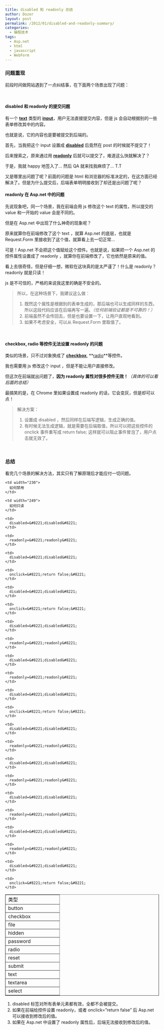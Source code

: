 ```yaml
---
title: disabled 和 readonly 总结
author: Dozer
layout: post
permalink: /2012/01/disabled-and-readonly-summary/
categories:
  - 编程技术
tags:
  - Asp.net
  - html
  - javascript
  - WebForm
---
```


### <span id="i">问题重现</span>

前段时间做网站遇到了一点纠结事，在下面两个场景出现了问题：

&nbsp;

#### <span id="disabled_readonly">disabled 和 readonly 的提交问题</span>

有一个 <a href="http://www.w3school.com.cn/htmldom/dom_obj_text.asp" target="_blank"><strong>text</strong></a> 类型的 <a href="http://www.w3school.com.cn/tags/tag_input.asp" target="_blank"><strong>input</strong></a>，用户无法直接提交内容，但是 js 会自动根据别的一些表单修改其中的内容。

也就是说，它的内容也是要被提交到后端的。

首先，当我把这个 input 设置成 <a href="http://www.w3school.com.cn/htmldom/prop_checkbox_disabled.asp" target="_blank"><strong>disabled</strong></a> 后竟然在 post 的时候就不提交了！

后来搜索之，原来通过用 <a href="http://www.w3school.com.cn/tags/att_input_readonly.asp" target="_blank"><strong>readonly</strong></a> 后就可以提交了，难道这么快就解决了？

于是，我就 happy 地签入了… 然后 QA 就来找我麻烦了… T.T

又是哪里出问题了呢？前面的问题是 html 和浏览器的标准决定的，在这方面已经解决了。但是为什么提交后，后端表单明明接收到了却还是出问题了呢？

<!--more-->

#### <span id="readonly_Aspnet">readonly 在 Asp.net 中的问题</span>

先说现象吧，同一个场景，我在前端会用 js 修改这个 text 的属性，所以提交的 value 和一开始的 value 会是不同的。

但是在 Asp.net 中出现了什么神奇的现象呢？

原来就算你在前端修改了这个 text ，就算 Asp.net 的底层，也就是 Request.Form 里接收到了这个值，就算看上去一切正常…

可是！Asp.net 不会把这个值赋给这个控件。也就是说，如果把一个 Asp.net 的控件属性设置成了 readonly ，就算你在前端修改了，它也依然是原来的值。

看上去很奇怪，但是仔细一想，微软在这块真的是太严谨了！什么是 readonly？ readonly 就是只读！

js 是不可信的，严格的来说我这里的确是不安全的。

> 所以，在这种场景下，我建议这么做：
> 
> 1.  既然这个属性是根据别的表单生成的，那后端也可以生成同样的东西，所以这段代码应该在后端再写一遍。*（任何前端验证都是不可靠的！）*
> 2.  前端虽然不会传回去，但是也要设置一下，让用户直观地看到。
> 3.  如果不考虑安全，可以从 Request.Form 里取值了。

&nbsp;

#### <span id="checkbox_radio_readonly">checkbox, radio 等控件无法设置 readonly 的问题</span>

类似的场景，只不过对象换成了 <a href="http://www.w3school.com.cn/htmldom/dom_obj_checkbox.asp" target="_blank"><strong>checkbox</strong></a>, **<a href="http://www.w3school.com.cn/htmldom/dom_obj_radio.asp" target="_blank">radio</a>**等控件。

我也需要用 js 修改这个 input ，但是不能让用户直接修改。

但这次在前端就出问题了，**因为 readonly 属性对很多控件无效！***（具体的可以看后面的总结）*

最搞笑的是，在 Chrome 里如果设置成 readonly 的话，它会变灰，但是却可以点！

> 解决方案：
> 
> 1.  设置成 disabled ，然后同样在后端写逻辑，生成正确的值。
> 2.  有时候无法生成逻辑，就是需要在后端取值，所以可以把这些控件的 onclick 事件重写成 return false; 这样就可以阻止事件冒泡了，用户点击就无效了。

&nbsp;

### <span id="i-2">总结</span>

看完几个场景的解决方法，其实只有了解原理后才能应付一切问题。

<table border="1" cellspacing="0" cellpadding="0">
  <tr>
    <td width="160" height="18">
      类型
    </td>
    
    <td width="230">
      如何禁用
    </td>
    
    <td width="249">
      如何只读
    </td>
  </tr>
  
  <tr>
    <td height="18">
      button
    </td>
    
    <td>
      disabled=&#8221;disabled&#8221;
    </td>
    
    <td>
      readonly=&#8221;readonly&#8221;
    </td>
  </tr>
  
  <tr>
    <td height="18">
      checkbox
    </td>
    
    <td>
      disabled=&#8221;disabled&#8221;
    </td>
    
    <td>
      onclick=&#8221;return false;&#8221;
    </td>
  </tr>
  
  <tr>
    <td height="18">
      file
    </td>
    
    <td>
      disabled=&#8221;disabled&#8221;
    </td>
    
    <td>
      onclick=&#8221;return false;&#8221;
    </td>
  </tr>
  
  <tr>
    <td height="18">
      hidden
    </td>
    
    <td>
      disabled=&#8221;disabled&#8221;
    </td>
    
    <td>
      readonly=&#8221;readonly&#8221;
    </td>
  </tr>
  
  <tr>
    <td height="18">
      password
    </td>
    
    <td>
      disabled=&#8221;disabled&#8221;
    </td>
    
    <td>
      readonly=&#8221;readonly&#8221;
    </td>
  </tr>
  
  <tr>
    <td height="18">
      radio
    </td>
    
    <td>
      disabled=&#8221;disabled&#8221;
    </td>
    
    <td>
      onclick=&#8221;return false;&#8221;
    </td>
  </tr>
  
  <tr>
    <td height="18">
      reset
    </td>
    
    <td>
      disabled=&#8221;disabled&#8221;
    </td>
    
    <td>
      readonly=&#8221;readonly&#8221;
    </td>
  </tr>
  
  <tr>
    <td height="18">
      submit
    </td>
    
    <td>
      disabled=&#8221;disabled&#8221;
    </td>
    
    <td>
      readonly=&#8221;readonly&#8221;
    </td>
  </tr>
  
  <tr>
    <td height="18">
      text
    </td>
    
    <td>
      disabled=&#8221;disabled&#8221;
    </td>
    
    <td>
      readonly=&#8221;readonly&#8221;
    </td>
  </tr>
  
  <tr>
    <td height="18">
      textarea
    </td>
    
    <td>
      disabled=&#8221;disabled&#8221;
    </td>
    
    <td>
      readonly=&#8221;readonly&#8221;
    </td>
  </tr>
  
  <tr>
    <td height="18">
      select
    </td>
    
    <td>
      disabled=&#8221;disabled&#8221;
    </td>
    
    <td>
      onclick=&#8221;return false;&#8221;
    </td>
  </tr>
</table>

1.  disabled 标签对所有表单元素都有效，全都不会被提交。
2.  如果在前端给控件设置 readonly，或者 onclick=&#8221;return false&#8221; 后 Asp.net 可以接收到修改后的值。
3.  如果在 Asp.net 中设置了 readonly 属性后，后端无法接收到修改后的值。
